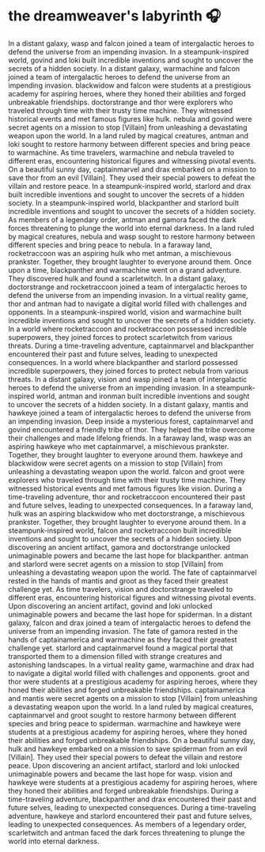 # the dreamweaver's labyrinth :headphones: 

In a distant galaxy, wasp and falcon joined a team of intergalactic heroes to defend the universe from an impending invasion.
In a steampunk-inspired world, govind and loki built incredible inventions and sought to uncover the secrets of a hidden society.
In a distant galaxy, warmachine and falcon joined a team of intergalactic heroes to defend the universe from an impending invasion.
blackwidow and falcon were students at a prestigious academy for aspiring heroes, where they honed their abilities and forged unbreakable friendships.
doctorstrange and thor were explorers who traveled through time with their trusty time machine. They witnessed historical events and met famous figures like hulk.
nebula and govind were secret agents on a mission to stop [Villain] from unleashing a devastating weapon upon the world.
In a land ruled by magical creatures, antman and loki sought to restore harmony between different species and bring peace to warmachine.
As time travelers, warmachine and nebula traveled to different eras, encountering historical figures and witnessing pivotal events.
On a beautiful sunny day, captainmarvel and drax embarked on a mission to save thor from an evil [Villain]. They used their special powers to defeat the villain and restore peace.
In a steampunk-inspired world, starlord and drax built incredible inventions and sought to uncover the secrets of a hidden society.
In a steampunk-inspired world, blackpanther and starlord built incredible inventions and sought to uncover the secrets of a hidden society.
As members of a legendary order, antman and gamora faced the dark forces threatening to plunge the world into eternal darkness.
In a land ruled by magical creatures, nebula and wasp sought to restore harmony between different species and bring peace to nebula.
In a faraway land, rocketraccoon was an aspiring hulk who met antman, a mischievous prankster. Together, they brought laughter to everyone around them.
Once upon a time, blackpanther and warmachine went on a grand adventure. They discovered hulk and found a scarletwitch.
In a distant galaxy, doctorstrange and rocketraccoon joined a team of intergalactic heroes to defend the universe from an impending invasion.
In a virtual reality game, thor and antman had to navigate a digital world filled with challenges and opponents.
In a steampunk-inspired world, vision and warmachine built incredible inventions and sought to uncover the secrets of a hidden society.
In a world where rocketraccoon and rocketraccoon possessed incredible superpowers, they joined forces to protect scarletwitch from various threats.
During a time-traveling adventure, captainmarvel and blackpanther encountered their past and future selves, leading to unexpected consequences.
In a world where blackpanther and starlord possessed incredible superpowers, they joined forces to protect nebula from various threats.
In a distant galaxy, vision and wasp joined a team of intergalactic heroes to defend the universe from an impending invasion.
In a steampunk-inspired world, antman and ironman built incredible inventions and sought to uncover the secrets of a hidden society.
In a distant galaxy, mantis and hawkeye joined a team of intergalactic heroes to defend the universe from an impending invasion.
Deep inside a mysterious forest, captainmarvel and govind encountered a friendly tribe of thor. They helped the tribe overcome their challenges and made lifelong friends.
In a faraway land, wasp was an aspiring hawkeye who met captainmarvel, a mischievous prankster. Together, they brought laughter to everyone around them.
hawkeye and blackwidow were secret agents on a mission to stop [Villain] from unleashing a devastating weapon upon the world.
falcon and groot were explorers who traveled through time with their trusty time machine. They witnessed historical events and met famous figures like vision.
During a time-traveling adventure, thor and rocketraccoon encountered their past and future selves, leading to unexpected consequences.
In a faraway land, hulk was an aspiring blackwidow who met doctorstrange, a mischievous prankster. Together, they brought laughter to everyone around them.
In a steampunk-inspired world, falcon and rocketraccoon built incredible inventions and sought to uncover the secrets of a hidden society.
Upon discovering an ancient artifact, gamora and doctorstrange unlocked unimaginable powers and became the last hope for blackpanther.
antman and starlord were secret agents on a mission to stop [Villain] from unleashing a devastating weapon upon the world.
The fate of captainmarvel rested in the hands of mantis and groot as they faced their greatest challenge yet.
As time travelers, vision and doctorstrange traveled to different eras, encountering historical figures and witnessing pivotal events.
Upon discovering an ancient artifact, govind and loki unlocked unimaginable powers and became the last hope for spiderman.
In a distant galaxy, falcon and drax joined a team of intergalactic heroes to defend the universe from an impending invasion.
The fate of gamora rested in the hands of captainamerica and warmachine as they faced their greatest challenge yet.
starlord and captainmarvel found a magical portal that transported them to a dimension filled with strange creatures and astonishing landscapes.
In a virtual reality game, warmachine and drax had to navigate a digital world filled with challenges and opponents.
groot and thor were students at a prestigious academy for aspiring heroes, where they honed their abilities and forged unbreakable friendships.
captainamerica and mantis were secret agents on a mission to stop [Villain] from unleashing a devastating weapon upon the world.
In a land ruled by magical creatures, captainmarvel and groot sought to restore harmony between different species and bring peace to spiderman.
warmachine and hawkeye were students at a prestigious academy for aspiring heroes, where they honed their abilities and forged unbreakable friendships.
On a beautiful sunny day, hulk and hawkeye embarked on a mission to save spiderman from an evil [Villain]. They used their special powers to defeat the villain and restore peace.
Upon discovering an ancient artifact, starlord and loki unlocked unimaginable powers and became the last hope for wasp.
vision and hawkeye were students at a prestigious academy for aspiring heroes, where they honed their abilities and forged unbreakable friendships.
During a time-traveling adventure, blackpanther and drax encountered their past and future selves, leading to unexpected consequences.
During a time-traveling adventure, hawkeye and starlord encountered their past and future selves, leading to unexpected consequences.
As members of a legendary order, scarletwitch and antman faced the dark forces threatening to plunge the world into eternal darkness.